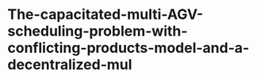 # The-capacitated-multi-AGV-scheduling-problem-with-conflicting-products-model-and-a-decentralized-mul